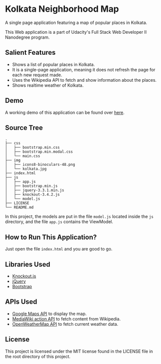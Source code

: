 # Kolkata Neighborhood Map
A single page application featuring a map of popular places in Kolkata. 

This Web application is a part of Udacity's Full Stack Web Developer II Nanodegree program.

## Salient Features

- Shows a list of popular places in Kolkata.
- It is a single-page application, meaning it does not refresh the page for each new request made.
- Uses the Wikipedia API to fetch and show information about the places.
- Shows realtime weather of Kolkata.

## Demo

A working demo of this application can be found over [here](https://sdey96.github.io/Kolkata-Neighborhood-Map/).

## Source Tree

```
.
├── css
│   ├── bootstrap.min.css
│   ├── bootstrap.min.modal.css
│   └── main.css
├── img
│   ├── icons8-binoculars-48.png
│   └── kolkata.jpg
├── index.html
├── js
│   ├── app.js
│   ├── bootstrap.min.js
│   ├── jquery-3.3.1.min.js
│   ├── knockout-3.4.2.js
│   └── model.js
├── LICENSE
└── README.md
```

In this project, the models are put in the file `model.js` located inside the `js` directory, and the file `app.js` contains the ViewModel.

## How to Run This Application?

Just open the file `index.html` and you are good to go.

## Libraries Used

- [Knockout.js](http://knockoutjs.com/)
- [jQuery](https://jquery.com/)
- [Bootstrap](https://getbootstrap.com/)

## APIs Used

- [Google Maps API](https://cloud.google.com/maps-platform/) to display the map.
- [MediaWiki action API](https://www.mediawiki.org/wiki/API:Main_page) to fetch content from Wikipedia.
- [OpenWeatherMap API](https://openweathermap.org/API) to fetch current weather data.

## License

This project is licensed under the MIT license found in the LICENSE file in the root directory of this project.
